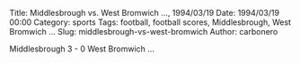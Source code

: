 Title: Middlesbrough vs. West Bromwich …, 1994/03/19
Date: 1994/03/19 00:00
Category: sports
Tags: football, football scores, Middlesbrough, West Bromwich …
Slug: middlesbrough-vs-west-bromwich
Author: carbonero


Middlesbrough 3 - 0 West Bromwich …
